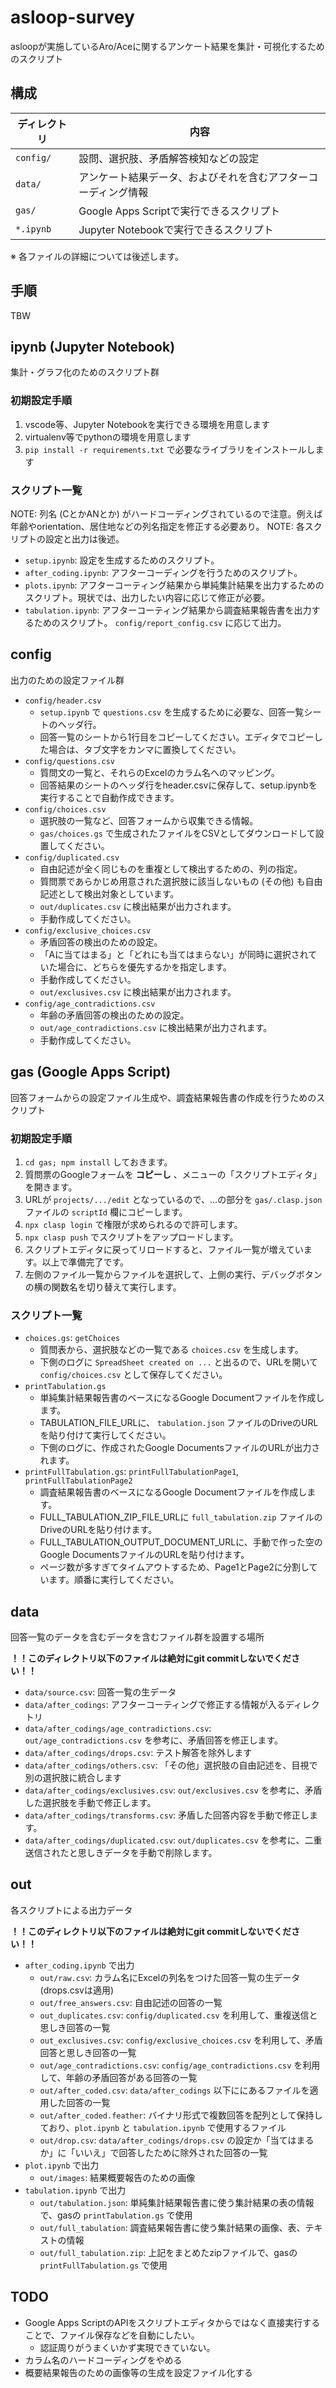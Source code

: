 # asloop-survey

asloopが実施しているAro/Aceに関するアンケート結果を集計・可視化するためのスクリプト

## 構成

| ディレクトリ | 内容 |
| --- | --- |
| `config/` | 設問、選択肢、矛盾解答検知などの設定 |
| `data/` | アンケート結果データ、およびそれを含むアフターコーディング情報 |
| `gas/` | Google Apps Scriptで実行できるスクリプト |
| `*.ipynb` | Jupyter Notebookで実行できるスクリプト |

※ 各ファイルの詳細については後述します。

## 手順

TBW

## ipynb (Jupyter Notebook)

集計・グラフ化のためのスクリプト群

### 初期設定手順

1. vscode等、Jupyter Notebookを実行できる環境を用意します
2. virtualenv等でpythonの環境を用意します
3. `pip install -r requirements.txt` で必要なライブラリをインストールします

### スクリプト一覧

NOTE: 列名 (CとかANとか) がハードコーディングされているので注意。例えば年齢やorientation、居住地などの列名指定を修正する必要あり。
NOTE: 各スクリプトの設定と出力は後述。

- `setup.ipynb`: 設定を生成するためのスクリプト。
- `after_coding.ipynb`: アフターコーディングを行うためのスクリプト。
- `plots.ipynb`: アフターコーティング結果から単純集計結果を出力するためのスクリプト。現状では、出力したい内容に応じて修正が必要。
- `tabulation.ipynb`: アフターコーティング結果から調査結果報告書を出力するためのスクリプト。 `config/report_config.csv` に応じて出力。

## config

出力のための設定ファイル群

- `config/header.csv`
  - `setup.ipynb` で `questions.csv` を生成するために必要な、回答一覧シートのヘッダ行。
  - 回答一覧のシートから1行目をコピーしてください。エディタでコピーした場合は、タブ文字をカンマに置換してください。
- `config/questions.csv`
  - 質問文の一覧と、それらのExcelのカラム名へのマッピング。
  - 回答結果のシートのヘッダ行をheader.csvに保存して、setup.ipynbを実行することで自動作成できます。
- `config/choices.csv`
  - 選択肢の一覧など、回答フォームから収集できる情報。
  - `gas/choices.gs` で生成されたファイルをCSVとしてダウンロードして設置してください。
- `config/duplicated.csv`
  - 自由記述が全く同じものを重複として検出するための、列の指定。
  - 質問票であらかじめ用意された選択肢に該当しないもの (その他) も自由記述として検出対象としています。
  - `out/duplicates.csv` に検出結果が出力されます。
  - 手動作成してください。
- `config/exclusive_choices.csv`
  - 矛盾回答の検出のための設定。
  - 「Aに当てはまる」と「どれにも当てはまらない」が同時に選択されていた場合に、どちらを優先するかを指定します。
  - 手動作成してください。
  - `out/exclusives.csv` に検出結果が出力されます。
- `config/age_contradictions.csv`
  - 年齢の矛盾回答の検出のための設定。
  - `out/age_contradictions.csv` に検出結果が出力されます。
  - 手動作成してください。

## gas (Google Apps Script)

回答フォームからの設定ファイル生成や、調査結果報告書の作成を行うためのスクリプト

### 初期設定手順

1. `cd gas; npm install` しておきます。
2. 質問票のGoogleフォームを **コピーし** 、メニューの「スクリプトエディタ」を開きます。
3. URLが `projects/.../edit` となっているので、...の部分を `gas/.clasp.json` ファイルの `scriptId` 欄にコピーします。
4. `npx clasp login` で権限が求められるので許可します。
5. `npx clasp push` でスクリプトをアップロードします。
6. スクリプトエディタに戻ってリロードすると、ファイル一覧が増えています。以上で準備完了です。
7. 左側のファイル一覧からファイルを選択して、上側の実行、デバッグボタンの横の関数名を切り替えて実行します。

### スクリプト一覧

- `choices.gs`: `getChoices`
  - 質問表から、選択肢などの一覧である `choices.csv` を生成します。
  - 下側のログに `SpreadSheet created on ...` と出るので、URLを開いて `config/choices.csv` として保存してください。
- `printTabulation.gs`
  - 単純集計結果報告書のベースになるGoogle Documentファイルを作成します。
  - TABULATION_FILE_URLに、 `tabulation.json` ファイルのDriveのURLを貼り付けて実行してください。
  - 下側のログに、作成されたGoogle DocumentsファイルのURLが出力されます。
- `printFullTabulation.gs`: `printFullTabulationPage1`, `printFullTabulationPage2`
  - 調査結果報告書のベースになるGoogle Documentファイルを作成します。
  - FULL_TABULATION_ZIP_FILE_URLに `full_tabulation.zip` ファイルのDriveのURLを貼り付けます。
  - FULL_TABULATION_OUTPUT_DOCUMENT_URLに、手動で作った空のGoogle DocumentsファイルのURLを貼り付けます。
  - ページ数が多すぎてタイムアウトするため、Page1とPage2に分割しています。順番に実行してください。

## data

回答一覧のデータを含むデータを含むファイル群を設置する場所

**！！このディレクトリ以下のファイルは絶対にgit commitしないでください！！**

- `data/source.csv`: 回答一覧の生データ
- `data/after_codings`: アフターコーティングで修正する情報が入るディレクトリ
- `data/after_codings/age_contradictions.csv`: `out/age_contradictions.csv` を参考に、矛盾回答を修正します。
- `data/after_codings/drops.csv`: テスト解答を除外します
- `data/after_codings/others.csv`: 「その他」選択肢の自由記述を、目視で別の選択肢に統合します
- `data/after_codings/exclusives.csv`: `out/exclusives.csv` を参考に、矛盾した選択肢を手動で修正します。
- `data/after_codings/transforms.csv`: 矛盾した回答内容を手動で修正します。
- `data/after_codings/duplicated.csv`:  `out/duplicates.csv` を参考に、二重送信されたと思しきデータを手動で削除します。

## out

各スクリプトによる出力データ

**！！このディレクトリ以下のファイルは絶対にgit commitしないでください！！**

- `after_coding.ipynb` で出力
  - `out/raw.csv`: カラム名にExcelの列名をつけた回答一覧の生データ (drops.csvは適用)
  - `out/free_answers.csv`: 自由記述の回答の一覧
  - `out_duplicates.csv`: `config/duplicated.csv` を利用して、重複送信と思しき回答の一覧
  - `out_exclusives.csv`: `config/exclusive_choices.csv` を利用して、矛盾回答と思しき回答の一覧
  - `out/age_contradictions.csv`: `config/age_contradictions.csv` を利用して、年齢の矛盾回答がある回答の一覧
  - `out/after_coded.csv`: `data/after_codings` 以下ににあるファイルを適用した回答の一覧
  - `out/after_coded.feather`: バイナリ形式で複数回答を配列として保持しており、`plot.ipynb` と `tabulation.ipynb` で使用するファイル
  - `out/drop.csv`: `data/after_codings/drops.csv` の設定か「当てはまるか」に「いいえ」で回答したために除外された回答の一覧
- `plot.ipynb` で出力
  - `out/images`: 結果概要報告のための画像
- `tabulation.ipynb` で出力
  - `out/tabulation.json`: 単純集計結果報告書に使う集計結果の表の情報で、gasの `printTabulation.gs` で使用
  - `out/full_tabulation`: 調査結果報告書に使う集計結果の画像、表、テキストの情報
  - `out/full_tabulation.zip`: 上記をまとめたzipファイルで、gasの `printFullTabulation.gs` で使用

## TODO

- Google Apps ScriptのAPIをスクリプトエディタからではなく直接実行することで、ファイル保存などを自動にしたい。
  - 認証周りがうまくいかず実現できていない。
- カラム名のハードコーディングをやめる
- 概要結果報告のための画像等の生成を設定ファイル化する
